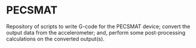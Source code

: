 # PECSMAT
Repository of scripts to write G-code for the PECSMAT device; convert the output data from the accelerometer; and, perform some post-processing calculations on the converted output(s).
